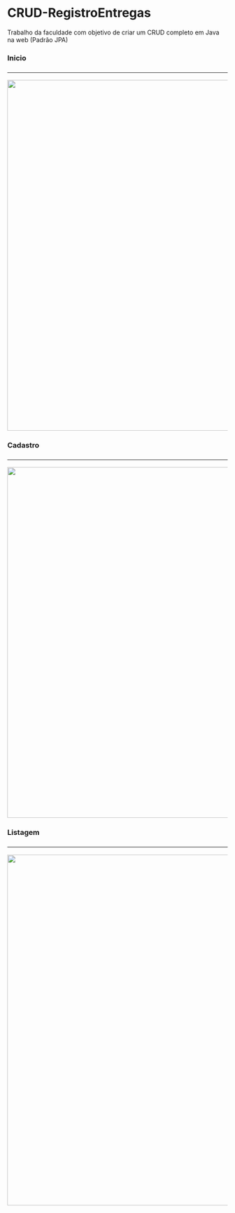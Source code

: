 # CRUD-RegistroEntregas
Trabalho da faculdade com objetivo de criar um CRUD completo em Java na web (Padrão JPA)


<h3>Inicio<h3>
<hr>
<div align="center">
  <img src="https://user-images.githubusercontent.com/78823528/174442222-bdf6afee-a619-464c-85d7-10adf65abdb2.png" width="800px">
</div>
  
<h3>Cadastro<h3>
<hr>

<div align="center">
  <img src="https://user-images.githubusercontent.com/78823528/174445509-190680f6-b128-4bf1-aae2-c51044a1c0b3.png" width="800px">
</div>

 <h3>Listagem<h3>
<hr>
<div align="center">
  <img src="https://user-images.githubusercontent.com/78823528/174445596-25cad8b6-7211-4655-b752-729ffc03f767.png" width="800px">
</div>
